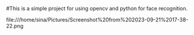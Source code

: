 #This is a simple project for using opencv and python for face recognition. 


file:///home/sina/Pictures/Screenshot%20from%202023-09-21%2017-38-22.png
